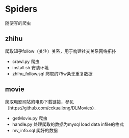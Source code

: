 # Spiders

随便写的爬虫

## zhihu

爬取知乎follow（关注）关系，用于构建社交关系网络拓扑

- crawl.py          爬虫
- install.sh        安装环境
- zhihu_follow.sql  爬取的75w条无重复数据

## movie

爬取电影网站的电影下载链接，参见（https://github.com/cckuailong/DLMovies）

- getMovie.py   爬虫
- handle.py     处理爬取的数据为mysql load data infile的格式
- mv_info.sql   爬好的数据
